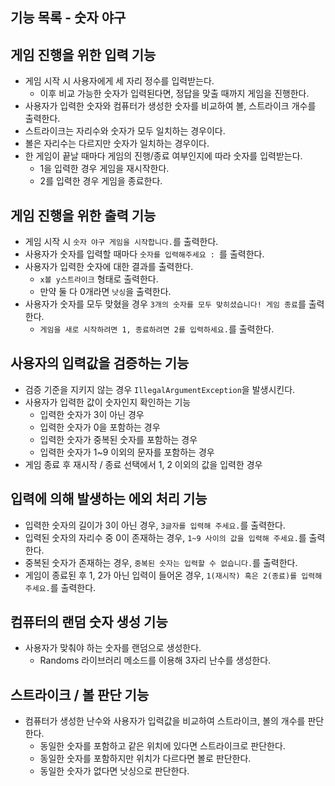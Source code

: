## 기능 목록 - 숫자 야구


## 게임 진행을 위한 입력 기능
- 게임 시작 시 사용자에게 세 자리 정수를 입력받는다.
  - 이후 비교 가능한 숫자가 입력된다면, 정답을 맞출 때까지 게임을 진행한다.
- 사용자가 입력한 숫자와 컴퓨터가 생성한 숫자를 비교하여 볼, 스트라이크 개수를 출력한다.
- 스트라이크는 자리수와 숫자가 모두 일치하는 경우이다.
- 볼은 자리수는 다르지만 숫자가 일치하는 경우이다.
- 한 게임이 끝날 때마다 게임의 진행/종료 여부인지에 따라 숫자를 입력받는다.
  - 1을 입력한 경우 게임을 재시작한다.
  - 2를 입력한 경우 게임을 종료한다.

## 게임 진행을 위한 출력 기능
- 게임 시작 시 `숫자 야구 게임을 시작합니다.`를 출력한다.
- 사용자가 숫자를 입력할 때마다 `숫자를 입력해주세요 : `를 출력한다.
- 사용자가 입력한 숫자에 대한 결과를 출력한다.
  - `x볼 y스트라이크` 형태로 출력한다.
  - 만약 둘 다 0개라면 `낫싱`을 출력한다.
- 사용자가 숫자를 모두 맞혔을 경우 `3개의 숫자를 모두 맞히셨습니다! 게임 종료`를 출력한다.
  - `게임을 새로 시작하려면 1, 종료하려면 2를 입력하세요.`를 출력한다.

## 사용자의 입력값을 검증하는 기능
- 검증 기준을 지키지 않는 경우 `IllegalArgumentException`을 발생시킨다.
- 사용자가 입력한 값이 숫자인지 확인하는 기능
  - 입력한 숫자가 3이 아닌 경우
  - 입력한 숫자가 0을 포함하는 경우
  - 입력한 숫자가 중복된 숫자를 포함하는 경우
  - 입력한 숫자가 1~9 이외의 문자를 포함하는 경우
- 게임 종료 후 재시작 / 종료 선택에서 1, 2 이외의 값을 입력한 경우 

## 입력에 의해 발생하는 에외 처리 기능
- 입력한 숫자의 길이가 3이 아닌 경우, `3글자를 입력해 주세요.`를 출력한다.
- 입력된 숫자의 자리수 중 0이 존재하는 경우, `1~9 사이의 값을 입력해 주세요.`를 출력한다.
- 중복된 숫자가 존재하는 경우, `중복된 숫자는 입력할 수 없습니다.`를 출력한다.
- 게임이 종료된 후 1, 2가 아닌 입력이 들어온 경우, `1(재시작) 혹은 2(종료)를 입력해 주세요.`를 출력한다.

## 컴퓨터의 랜덤 숫자 생성 기능
- 사용자가 맞춰야 하는 숫자를 랜덤으로 생성한다.
  - Randoms 라이브러리 메소드를 이용해 3자리 난수를 생성한다.

## 스트라이크 / 볼 판단 기능
- 컴퓨터가 생성한 난수와 사용자가 입력값을 비교하여 스트라이크, 볼의 개수를 판단한다. 
  - 동일한 숫자를 포함하고 같은 위치에 있다면 스트라이크로 판단한다.
  - 동일한 숫자를 포함하지만 위치가 다르다면 볼로 판단한다.
  - 동일한 숫자가 없다면 낫싱으로 판단한다.